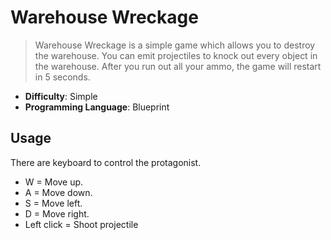 # Warehouse Wreckage
> Warehouse Wreckage is a simple game which allows you to destroy the warehouse. You can emit projectiles to knock out every object in the warehouse. After you run out all your ammo, the game will restart in 5 seconds.

- **Difficulty**: Simple
- **Programming Language**: Blueprint


## Usage

There are keyboard to control the protagonist.

* W = Move up.
* A = Move down.
* S = Move left.
* D = Move right.
* Left click = Shoot projectile
